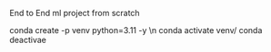 End to End ml project from scratch

conda create -p venv python=3.11 -y \n
conda activate venv/
conda deactivae 

